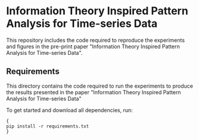 # Information Theory Inspired Pattern Analysis for Time-series Data
This repository includes the code required to reproduce the experiments and figures in the pre-print paper "Information Theory Inspired Pattern Analysis for Time-series Data".
## Requirements
This directory contains the code required to run the experiments to produce the results presented in the paper "Information Theory Inspired Pattern Analysis for Time-series Data"

To get started and download all dependencies, run:

```
{
pip install -r requirements.txt 
}
```
